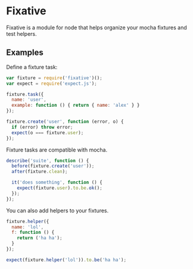 # Fixative

Fixative is a module for node that helps organize your mocha fixtures and test helpers.

## Examples

Define a fixture task:

```javascript
var fixture = require('fixative')();
var expect = require('expect.js');

fixture.task({
  name: 'user',
  example: function () { return { name: 'alex' } }
});

fixture.create('user', function (error, o) {
  if (error) throw error;
  expect(o === fixture.user);
});
```

Fixture tasks are compatible with mocha.

```javascript
describe('suite', function () {
  before(fixture.create('user'));
  after(fixture.clean);

  it('does something', function () {
    expect(fixture.user).to.be.ok();
  });
});
```

You can also add helpers to your fixtures.

```javascript
fixture.helper({
  name: 'lol',
  f: function () {
    return ('ha ha');
  }
});

expect(fixture.helper('lol')).to.be('ha ha');
```
